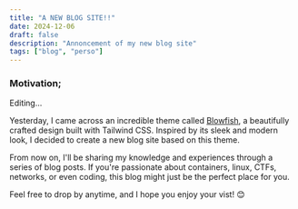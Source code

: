 ```yaml
---
title: "A NEW BLOG SITE!!"
date: 2024-12-06
draft: false
description: "Annoncement of my new blog site"
tags: ["blog", "perso"]
---
```


### Motivation;
Editing...

Yesterday, I came across an incredible theme called [Blowfish](https://blowfish.page/), a beautifully crafted design built with Tailwind CSS. Inspired by its sleek and modern look, I decided to create a new blog site based on this theme.

From now on, I'll be sharing my knowledge and experiences through a series of blog posts. If you're passionate about containers, linux, CTFs, networks, or even coding, this blog might just be the perfect place for you.

Feel free to drop by anytime, and I hope you enjoy your vist! 😊